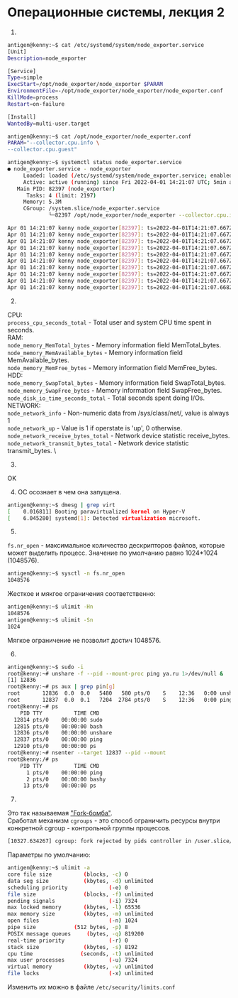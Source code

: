 # Операционные системы, лекция 2 #
1.
```bash
antigen@kenny:~$ cat /etc/systemd/system/node_exporter.service
[Unit]
Description=node_exporter

[Service]
Type=simple
ExecStart=/opt/node_exporter/node_exporter $PARAM
EnvironmentFile=-/opt/node_exporter/node_exporter/node_exporter.conf
KillMode=process
Restart=on-failure

[Install]
WantedBy=multi-user.target
```
```bash
antigen@kenny:~$ cat /opt/node_exporter/node_exporter.conf
PARAM="--collector.cpu.info \
--collector.cpu.guest"
```
```bash
antigen@kenny:~$ systemctl status node_exporter.service
● node_exporter.service - node_exporter
     Loaded: loaded (/etc/systemd/system/node_exporter.service; enabled; vendor preset: enabled)
     Active: active (running) since Fri 2022-04-01 14:21:07 UTC; 5min ago
   Main PID: 82397 (node_exporter)
      Tasks: 4 (limit: 2197)
     Memory: 5.3M
     CGroup: /system.slice/node_exporter.service
             └─82397 /opt/node_exporter/node_exporter --collector.cpu.info --collector.cpu.guest

Apr 01 14:21:07 kenny node_exporter[82397]: ts=2022-04-01T14:21:07.667Z caller=node_exporter.go:115 level=info collector=thermal_zone
Apr 01 14:21:07 kenny node_exporter[82397]: ts=2022-04-01T14:21:07.667Z caller=node_exporter.go:115 level=info collector=time
Apr 01 14:21:07 kenny node_exporter[82397]: ts=2022-04-01T14:21:07.667Z caller=node_exporter.go:115 level=info collector=timex
Apr 01 14:21:07 kenny node_exporter[82397]: ts=2022-04-01T14:21:07.667Z caller=node_exporter.go:115 level=info collector=udp_queues
Apr 01 14:21:07 kenny node_exporter[82397]: ts=2022-04-01T14:21:07.667Z caller=node_exporter.go:115 level=info collector=uname
Apr 01 14:21:07 kenny node_exporter[82397]: ts=2022-04-01T14:21:07.667Z caller=node_exporter.go:115 level=info collector=vmstat
Apr 01 14:21:07 kenny node_exporter[82397]: ts=2022-04-01T14:21:07.667Z caller=node_exporter.go:115 level=info collector=xfs
Apr 01 14:21:07 kenny node_exporter[82397]: ts=2022-04-01T14:21:07.667Z caller=node_exporter.go:115 level=info collector=zfs
Apr 01 14:21:07 kenny node_exporter[82397]: ts=2022-04-01T14:21:07.667Z caller=node_exporter.go:199 level=info msg="Listening on" address=:9100
Apr 01 14:21:07 kenny node_exporter[82397]: ts=2022-04-01T14:21:07.668Z caller=tls_config.go:195 level=info msg="TLS is disabled." http2=false
```
2.
CPU: \
<code>process_cpu_seconds_total</code> - Total user and system CPU time spent in seconds. \
RAM: \
<code>node_memory_MemTotal_bytes</code> - Memory information field MemTotal_bytes. \
<code>node_memory_MemAvailable_bytes</code> - Memory information field MemAvailable_bytes. \
<code>node_memory_MemFree_bytes</code> - Memory information field MemFree_bytes. \
HDD: \
<code>node_memory_SwapTotal_bytes</code> - Memory information field SwapTotal_bytes. \
<code>node_memory_SwapFree_bytes</code> - Memory information field SwapFree_bytes. \
<code>node_disk_io_time_seconds_total</code> - Total seconds spent doing I/Os. \
NETWORK: \
<code>node_network_info</code> - Non-numeric data from /sys/class/net/<iface>, value is always 1 \
<code>node_network_up</code> - Value is 1 if operstate is 'up', 0 otherwise. \
<code>node_network_receive_bytes_total</code> - Network device statistic receive_bytes. \
<code>node_network_transmit_bytes_total</code> - Network device statistic transmit_bytes. \

3.
OK

4. ОС осознает в чем она запущена.
```bash
antigen@kenny:~$ dmesg | grep virt
[    0.016811] Booting paravirtualized kernel on Hyper-V
[    6.045280] systemd[1]: Detected virtualization microsoft.
```
5.
<code>fs.nr_open</code> - максимальное количество дескрипторов файлов, которые может выделить процесс. Значение по умолчанию равно 1024*1024 (1048576).
```bash
antigen@kenny:~$ sysctl -n fs.nr_open
1048576
```
Жесткое и мякгое ограничения соответственно:
```bash
antigen@kenny:~$ ulimit -Hn
1048576
antigen@kenny:~$ ulimit -Sn
1024
```
Мягкое ограничение не позволит достич 1048576.

6.
```bash
antigen@kenny:~$ sudo -i
root@kenny:~# unshare -f --pid --mount-proc ping ya.ru 1>/dev/null &
[1] 12836
root@kenny:~# ps aux | grep pin[g]
root       12836  0.0  0.0   5480   580 pts/0    S    12:36   0:00 unshare -f --pid --mount-proc ping ya.ru
root       12837  0.0  0.1   7204  2784 pts/0    S    12:36   0:00 ping ya.ru
root@kenny:~# ps
    PID TTY          TIME CMD
  12814 pts/0    00:00:00 sudo
  12815 pts/0    00:00:00 bash
  12836 pts/0    00:00:00 unshare
  12837 pts/0    00:00:00 ping
  12910 pts/0    00:00:00 ps
root@kenny:~# nsenter --target 12837 --pid --mount
root@kenny:/# ps
    PID TTY          TIME CMD
      1 pts/0    00:00:00 ping
      2 pts/0    00:00:00 bashy
     13 pts/0    00:00:00 ps
```
7.
Это так называемая ["Fork-бомба"](https://ru.wikipedia.org/wiki/Fork-бомба "Ссылка на Wiki").  \
Сработал механизм <code>cgroups</code> - это способ ограничить ресурсы внутри конкретной cgroup - контрольной группы процессов.
```bash
[10327.634267] cgroup: fork rejected by pids controller in /user.slice/user-1000.slice/session-3.scope
```
Параметры по умолчанию:
```bash
antigen@kenny:~$ ulimit -a
core file size          (blocks, -c) 0
data seg size           (kbytes, -d) unlimited
scheduling priority             (-e) 0
file size               (blocks, -f) unlimited
pending signals                 (-i) 7324
max locked memory       (kbytes, -l) 65536
max memory size         (kbytes, -m) unlimited
open files                      (-n) 1024
pipe size            (512 bytes, -p) 8
POSIX message queues     (bytes, -q) 819200
real-time priority              (-r) 0
stack size              (kbytes, -s) 8192
cpu time               (seconds, -t) unlimited
max user processes              (-u) 7324
virtual memory          (kbytes, -v) unlimited
file locks                      (-x) unlimited
```
Изменить их можно в файле <code>/etc/security/limits.conf</code>
